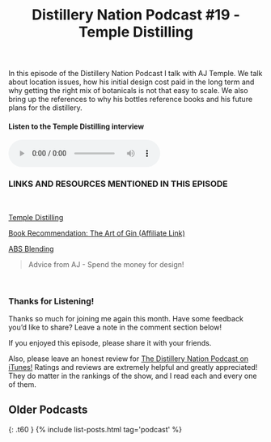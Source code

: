 ﻿---
layout: page
subheadline: Podcast
title:  "Distillery Nation Podcast #19 - Temple Distilling"
teaser: "We interviewed AJ Temple owner of Temple Distilling"
breadcrumb: false
show_meta: false
mediaplayer: true
permalink: "/podcast/Temple/index.html"
categories:
    - podcast
tags:
    - podcast
image:
    title: "Temple.jpg"
    caption: WoodCut Gin
    caption_url: http://www.templedistilling.com/
---
In this episode of the Distillery Nation Podcast I talk with AJ Temple. We talk about location issues, how his initial design cost paid in the long term and why getting the right mix of botanicals is not that easy to scale. We also bring up the references to why his bottles reference books and his future plans for the distillery. 


<h4>Listen to the Temple Distilling interview</h4>
<audio src="http://www.mastrogiannisdistillery.com/distillerynation/2016/019-DNP-Temple.mp3" type="audio/mp3" controls="controls"></audio>


<h3>LINKS AND RESOURCES MENTIONED IN THIS EPISODE</h3>
<br>

[Temple Distilling][1]

[Book Recommendation:  The Art of Gin (Affiliate Link)][2]

[ABS Blending][3]


<blockquote>Advice from AJ - Spend the money for design!</blockquote>

 [1]: http://www.templedistilling.com/
 [2]: http://amzn.to/2ifZMp4
 [3]: http://www.mountainmoonshine.com/alcoholblendingsoftware.html
 
<br>
<h3>Thanks for Listening!</h3>

Thanks so much for joining me again this month. Have some feedback you’d like to share? Leave a note in the comment section below!

If you enjoyed this episode, please share it with your friends.

Also, please leave an honest review for [The Distillery Nation Podcast on iTunes!][5] Ratings and reviews are extremely helpful and greatly appreciated! They do matter in the rankings of the show, and I read each and every one of them.


[5]: https://itunes.apple.com/us/podcast/distillery-nation-podcast/id1040367741


## Older Podcasts
{: .t60 }
{% include list-posts.html tag='podcast' %}
